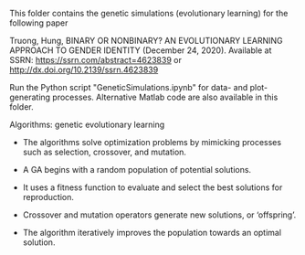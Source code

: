 This folder contains the genetic simulations (evolutionary learning) for the following paper

Truong, Hung, BINARY OR NONBINARY? AN EVOLUTIONARY LEARNING APPROACH TO GENDER IDENTITY (December 24, 2020). Available at SSRN: https://ssrn.com/abstract=4623839 or http://dx.doi.org/10.2139/ssrn.4623839


Run the Python script "GeneticSimulations.ipynb" for data- and plot-generating processes. Alternative Matlab code are also available in this folder.


  Algorithms: genetic evolutionary learning


- The algorithms solve optimization problems by mimicking processes such as selection, crossover, and mutation.

- A GA begins with a random population of potential solutions.

- It uses a fitness function to evaluate and select the best solutions for reproduction.

- Crossover and mutation operators generate new solutions, or ‘offspring’.

- The algorithm iteratively improves the population towards an optimal solution.
